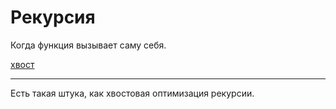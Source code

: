# Рекурсия

Когда функция вызывает саму себя.

[хвост](./meta_hvost.md)

---

Есть такая штука, как хвостовая оптимизация рекурсии.